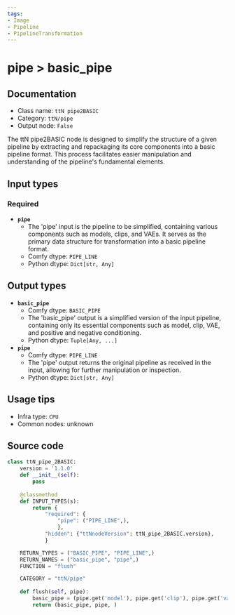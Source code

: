 ```yaml
---
tags:
- Image
- Pipeline
- PipelineTransformation
---
```


# pipe > basic_pipe
## Documentation
- Class name: `ttN pipe2BASIC`
- Category: `ttN/pipe`
- Output node: `False`

The ttN pipe2BASIC node is designed to simplify the structure of a given pipeline by extracting and repackaging its core components into a basic pipeline format. This process facilitates easier manipulation and understanding of the pipeline's fundamental elements.
## Input types
### Required
- **`pipe`**
    - The 'pipe' input is the pipeline to be simplified, containing various components such as models, clips, and VAEs. It serves as the primary data structure for transformation into a basic pipeline format.
    - Comfy dtype: `PIPE_LINE`
    - Python dtype: `Dict[str, Any]`
## Output types
- **`basic_pipe`**
    - Comfy dtype: `BASIC_PIPE`
    - The 'basic_pipe' output is a simplified version of the input pipeline, containing only its essential components such as model, clip, VAE, and positive and negative conditioning.
    - Python dtype: `Tuple[Any, ...]`
- **`pipe`**
    - Comfy dtype: `PIPE_LINE`
    - The 'pipe' output returns the original pipeline as received in the input, allowing for further manipulation or inspection.
    - Python dtype: `Dict[str, Any]`
## Usage tips
- Infra type: `CPU`
- Common nodes: unknown


## Source code
```python
class ttN_pipe_2BASIC:
    version = '1.1.0'
    def __init__(self):
        pass
    
    @classmethod
    def INPUT_TYPES(s):
        return {
            "required": {
                "pipe": ("PIPE_LINE",),
                },
            "hidden": {"ttNnodeVersion": ttN_pipe_2BASIC.version},
            }

    RETURN_TYPES = ("BASIC_PIPE", "PIPE_LINE",)
    RETURN_NAMES = ("basic_pipe", "pipe",)
    FUNCTION = "flush"

    CATEGORY = "ttN/pipe"
    
    def flush(self, pipe):
        basic_pipe = (pipe.get('model'), pipe.get('clip'), pipe.get('vae'), pipe.get('positive'), pipe.get('negative'))
        return (basic_pipe, pipe, )

```
